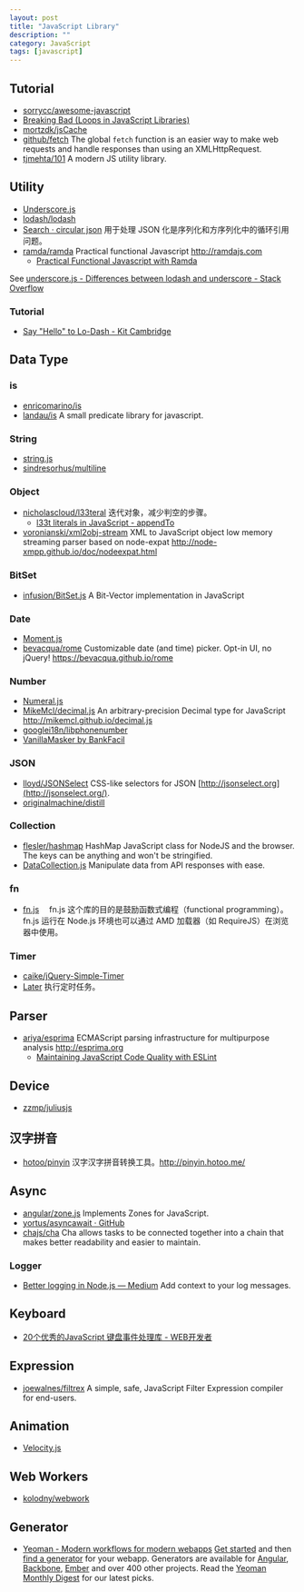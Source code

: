 ```yaml
---
layout: post
title: "JavaScript Library"
description: ""
category: JavaScript
tags: [javascript]
--- 
```


## Tutorial

- [sorrycc/awesome-javascript](https://github.com/sorrycc/awesome-javascript)
- [Breaking Bad (Loops in JavaScript Libraries)](http://webapplog.com/breaking-bad-loops-in-javascript-libraries)
- [mortzdk/jsCache](https://github.com/mortzdk/jsCache)
- [github/fetch](https://github.com/github/fetch) The global `fetch` function is an easier way to make web requests and handle
responses than using an XMLHttpRequest. 
- [tjmehta/101](https://github.com/tjmehta/101/) A modern JS utility library.

## Utility

- [Underscore.js](http://underscorejs.org/)
- [lodash/lodash](https://github.com/lodash/lodash/)
- [Search · circular json](https://github.com/search?q=circular+json&ref=opensearch) 用于处理 JSON 化是序列化和方序列化中的循环引用问题。
- [ramda/ramda](https://github.com/ramda/ramda) Practical functional Javascript <http://ramdajs.com>
    + [Practical Functional Javascript with Ramda](http://developer.telerik.com/featured/practical-functional-javascript-ramda/)

See [underscore.js - Differences between lodash and underscore - Stack Overflow](http://stackoverflow.com/questions/13789618/differences-between-lodash-and-underscore)

### Tutorial

- [Say "Hello" to Lo-Dash - Kit Cambridge](http://kitcambridge.be/blog/say-hello-to-lo-dash/)

## Data Type

### is

- [enricomarino/is](https://github.com/enricomarino/is)
- [landau/is](https://github.com/landau/is) A small predicate library for javascript.

<!--more-->

### String

- [string.js](http://stringjs.com/)
- [sindresorhus/multiline](https://github.com/sindresorhus/multiline)

### Object

- [nicholascloud/l33teral](https://github.com/nicholascloud/l33teral) 迭代对象，减少判空的步骤。
    + [l33t literals in JavaScript - appendTo](http://appendto.com/2014/02/l33t-literals-javascript/)
- [voronianski/xml2obj-stream](https://github.com/voronianski/xml2obj-stream) XML to JavaScript object low memory streaming parser based on node-expat <http://node-xmpp.github.io/doc/nodeexpat.html>

### BitSet

- [infusion/BitSet.js](https://github.com/infusion/BitSet.js) A Bit-Vector implementation in JavaScript

### Date

- [Moment.js](http://momentjs.com/timezone/)
- [bevacqua/rome](https://github.com/bevacqua/rome) Customizable date (and time) picker. Opt-in UI, no jQuery! <https://bevacqua.github.io/rome>

### Number

- [Numeral.js](http://numeraljs.com/)
- [MikeMcl/decimal.js](https://github.com/MikeMcl/decimal.js) An arbitrary-precision Decimal type for JavaScript <http://mikemcl.github.io/decimal.js>
- [googlei18n/libphonenumber](https://github.com/googlei18n/libphonenumber)
- [VanillaMasker by BankFacil](http://bankfacil.github.io/vanilla-masker)

### JSON

- [lloyd/JSONSelect](https://github.com/lloyd/JSONSelect) CSS-like selectors for JSON [http://jsonselect.org](http://jsonselect.org/).
- [originalmachine/distill](https://github.com/originalmachine/distill)

### Collection

- [flesler/hashmap](https://github.com/flesler/hashmap) HashMap JavaScript class for NodeJS and the browser. The keys can be anything and won't be stringified.
- [DataCollection.js](http://thestorefront.github.io/DataCollection.js) Manipulate data from API responses with ease.

### fn

- [fn.js](http://eliperelman.com/fn.js/) 　fn.js 这个库的目的是鼓励函数式编程（functional programming）。fn.js 运行在 Node.js 环境也可以通过 AMD 加载器（如 RequireJS）在浏览器中使用。

### Timer

- [caike/jQuery-Simple-Timer](https://github.com/caike/jQuery-Simple-Timer)
- [Later](http://bunkat.github.io/later/) 执行定时任务。

## Parser

- [ariya/esprima](https://github.com/ariya/esprima) ECMAScript parsing infrastructure for multipurpose analysis <http://esprima.org>
    + [Maintaining JavaScript Code Quality with ESLint](https://www.paypal-engineering.com/2014/12/12/maintaining-javascript-code-quality-with-eslint/)

## Device

- [zzmp/juliusjs](https://github.com/zzmp/juliusjs)

## 汉字拼音

- [hotoo/pinyin](https://github.com/hotoo/pinyin) 汉字汉字拼音转换工具。<http://pinyin.hotoo.me/>

## Async

- [angular/zone.js](https://github.com/angular/zone.js) Implements Zones for JavaScript. 
- [yortus/asyncawait · GitHub](https://github.com/yortus/asyncawait)
- [chajs/cha](https://github.com/chajs/cha) Cha allows tasks to be connected together into a chain that makes better readability and easier to maintain.

### Logger

- [Better logging in Node.js — Medium](https://medium.com/@garychambers108/b3cc6fd0dafd) Add context to your log messages.

## Keyboard

- [20个优秀的JavaScript 键盘事件处理库 - WEB开发者](http://www.admin10000.com/document/4212.html)

## Expression

- [joewalnes/filtrex](https://github.com/joewalnes/filtrex) A simple, safe, JavaScript Filter Expression compiler for end-users.

## Animation

- [Velocity.js](http://julian.com/research/velocity)

## Web Workers

- [kolodny/webwork](https://github.com/kolodny/webwork)

## Generator

- [Yeoman - Modern workflows for modern webapps](http://yeoman.io/) [Get started](http://yeoman.io/gettingstarted.html) and then [find a generator](http://yeoman.io/community-generators.html) for your webapp. Generators are available for [Angular](https://github.com/yeoman/generator-angular), [Backbone](https://github.com/yeoman/generator-backbone), [Ember](https://github.com/yeoman/generator-ember) and over 400 other projects. Read the [Yeoman Monthly Digest](http://updates.html5rocks.com/tag/front-end) for our latest picks.